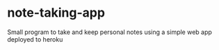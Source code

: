 # note-taking-app
Small program to take and keep personal notes using a simple web app deployed to heroku
